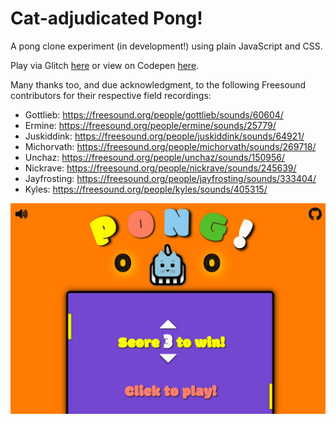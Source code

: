 # Cat-adjudicated Pong!
A pong clone experiment (in development!) using plain JavaScript and CSS.

Play via Glitch [here](https://cat-pong.glitch.me/) or view on Codepen [here](https://codepen.io/denismcdonald/full/JvaBNM/).

Many thanks too, and due acknowledgment, to the following Freesound contributors for their respective field recordings:

* Gottlieb: https://freesound.org/people/gottlieb/sounds/60604/ <br>
* Ermine: https://freesound.org/people/ermine/sounds/25779/ <br>
* Juskiddink: https://freesound.org/people/juskiddink/sounds/64921/ <br>
* Michorvath: https://freesound.org/people/michorvath/sounds/269718/ <br>
* Unchaz: https://freesound.org/people/unchaz/sounds/150956/ <br>
* Nickrave: https://freesound.org/people/nickrave/sounds/245639/ <br>
* Jayfrosting: https://freesound.org/people/jayfrosting/sounds/333404/ <br>
* Kyles: https://freesound.org/people/kyles/sounds/405315/

![Screenshot](https://github.com/denismcdonald/Cat-Pong/blob/master/Capture1.jpeg)

